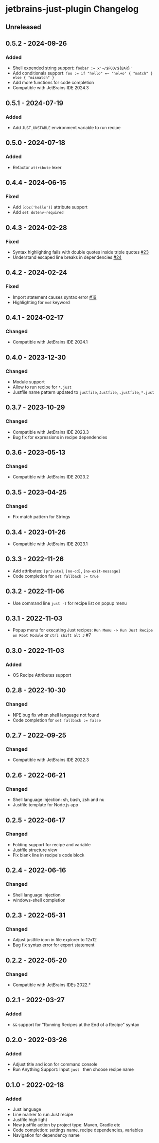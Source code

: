 <!-- Keep a Changelog guide -> https://keepachangelog.com -->

# jetbrains-just-plugin Changelog

## Unreleased

## 0.5.2 - 2024-09-26

### Added

- Shell expended string support: `foobar := x'~/$FOO/${BAR}'`
- Add conditionals support: `foo := if "hello" =~ 'hel+o' { "match" } else { "mismatch" }` 
- Add more functions for code completion
- Compatible with JetBrains IDE 2024.3

## 0.5.1 - 2024-07-19

### Added

- Add `JUST_UNSTABLE` environment variable to run recipe

## 0.5.0 - 2024-07-18

### Added

- Refactor `attribute` lexer

## 0.4.4 - 2024-06-15

### Fixed

- Add `[doc('hello')]` attribute support
- Add `set dotenv-required`

## 0.4.3 - 2024-02-28

### Fixed

- Syntax highlighting fails with double quotes inside triple
  quotes [#23](https://github.com/linux-china/jetbrains-just-plugin/issues/23)
- Understand escaped line breaks in dependencies [#24](https://github.com/linux-china/jetbrains-just-plugin/issues/24)

## 0.4.2 - 2024-02-24

### Fixed

- Import statement causes syntax error [#19](https://github.com/linux-china/jetbrains-just-plugin/issues/19)
- Highlighting for `mod` keyword

## 0.4.1 - 2024-02-17

### Changed

- Compatible with JetBrains IDE 2024.1

## 0.4.0 - 2023-12-30

### Changed

- Module support
- Allow to run recipe for `*.just`
- Justfile name pattern updated to `justfile`, `Justfile`, `.justfile`, `*.just`

## 0.3.7 - 2023-10-29

### Changed

- Compatible with JetBrains IDE 2023.3
- Bug fix for expressions in recipe dependencies

## 0.3.6 - 2023-05-13

### Changed

- Compatible with JetBrains IDE 2023.2

## 0.3.5 - 2023-04-25

### Changed

- Fix match pattern for Strings

## 0.3.4 - 2023-01-26

- Compatible with JetBrains IDE 2023.1

## 0.3.3 - 2022-11-26

- Add attributes: `[private]`, `[no-cd]`, `[no-exit-message]`
- Code completion for `set fallback := true`

## 0.3.2 - 2022-11-06

- Use command line `just -l` for recipe list on popup menu

## 0.3.1 - 2022-11-03

- Popup menu for executing Just recipes: `Run Menu -> Run Just Recipe on Root Module` or `ctrl shift alt J` #7

## 0.3.0 - 2022-11-03

### Added

- OS Recipe Attributes support

## 0.2.8 - 2022-10-30

### Changed

- NPE bug fix when shell language not found
- Code completion for `set fallback := false`

## 0.2.7 - 2022-09-25

### Changed

- Compatible with JetBrains IDE 2022.3

## 0.2.6 - 2022-06-21

### Changed

- Shell language injection: sh, bash, zsh and nu
- Justfile template for Node.js app

## 0.2.5 - 2022-06-17

### Changed

- Folding support for recipe and variable
- Justfile structure view
- Fix blank line in recipe's code block

## 0.2.4 - 2022-06-16

### Changed

- Shell language injection
- windows-shell completion

## 0.2.3 - 2022-05-31

### Changed

- Adjust justfile icon in file explorer to 12x12
- Bug fix syntax error for export statement

## 0.2.2 - 2022-05-20

### Changed

- Compatible with JetBrains IDEs 2022.*

## 0.2.1 - 2022-03-27

### Added

- `&&` support for "Running Recipes at the End of a Recipe" syntax

## 0.2.0 - 2022-03-26

### Added

- Adjust title and icon for command console
- Run Anything Support:  Input `just ` then choose recipe name

## 0.1.0 - 2022-02-18

### Added

- Just language
- Line marker to run Just recipe
- Justfile high light
- New justfile action by project type: Maven, Gradle etc
- Code completion: settings name, recipe dependencies, variables
- Navigation for dependency name
